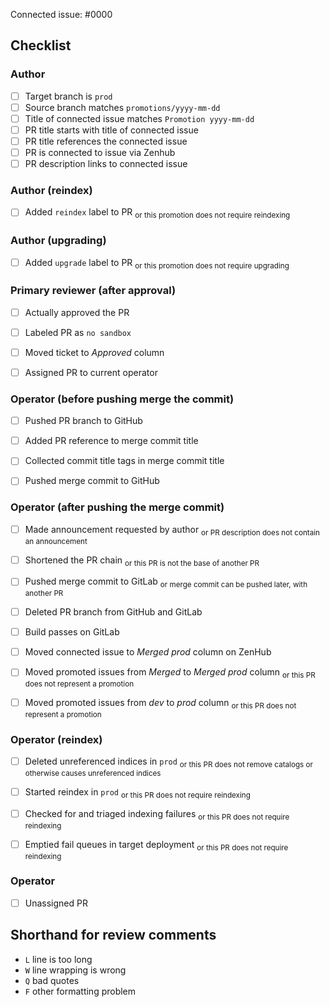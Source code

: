 <!-- 
This is the PR template for promotion PRs against `prod`.
-->

Connected issue: #0000


## Checklist


### Author

- [ ] Target branch is `prod`
- [ ] Source branch matches `promotions/yyyy-mm-dd`
- [ ] Title of connected issue matches `Promotion yyyy-mm-dd`
- [ ] PR title starts with title of connected issue
- [ ] PR title references the connected issue
- [ ] PR is connected to issue via Zenhub 
- [ ] PR description links to connected issue

### Author (reindex)

- [ ] Added `reindex` label to PR                                   <sub>or this promotion does not require reindexing</sub>


### Author (upgrading)

- [ ] Added `upgrade` label to PR                                   <sub>or this promotion does not require upgrading</sub>


### Primary reviewer (after approval)

- [ ] Actually approved the PR
- [ ] Labeled PR as `no sandbox`
- [ ] Moved ticket to *Approved* column
- [ ] Assigned PR to current operator


### Operator (before pushing merge the commit)

- [ ] Pushed PR branch to GitHub
- [ ] Added PR reference to merge commit title
- [ ] Collected commit title tags in merge commit title
- [ ] Pushed merge commit to GitHub


### Operator (after pushing the merge commit)

- [ ] Made announcement requested by author                         <sub>or PR description does not contain an announcement</sub>
- [ ] Shortened the PR chain                                        <sub>or this PR is not the base of another PR</sub>
- [ ] Pushed merge commit to GitLab                                 <sub>or merge commit can be pushed later, with another PR</sub>
- [ ] Deleted PR branch from GitHub and GitLab
- [ ] Build passes on GitLab
- [ ] Moved connected issue to *Merged prod* column on ZenHub
- [ ] Moved promoted issues from *Merged* to *Merged prod* column  <sub>or this PR does not represent a promotion</sub>
- [ ] Moved promoted issues from *dev* to *prod* column            <sub>or this PR does not represent a promotion</sub>


### Operator (reindex) 

- [ ] Deleted unreferenced indices in `prod`                        <sub>or this PR does not remove catalogs or otherwise causes unreferenced indices</sub> 
- [ ] Started reindex in `prod`                                     <sub>or this PR does not require reindexing</sub>
- [ ] Checked for and triaged indexing failures                     <sub>or this PR does not require reindexing</sub>
- [ ] Emptied fail queues in target deployment                      <sub>or this PR does not require reindexing</sub>


### Operator

- [ ] Unassigned PR


## Shorthand for review comments

- `L` line is too long
- `W` line wrapping is wrong
- `Q` bad quotes
- `F` other formatting problem
